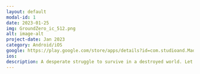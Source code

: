 ```yaml
---
layout: default
modal-id: 1
date: 2023-01-25
img: GroundZero_ic_512.png
alt: image-alt
project-date: Jan 2023
category: Android/iOS
google: https://play.google.com/store/apps/details?id=com.studioand.MadRunaway
ios: 
description: A desperate struggle to survive in a destroyed world. Let's survive!
---
```

